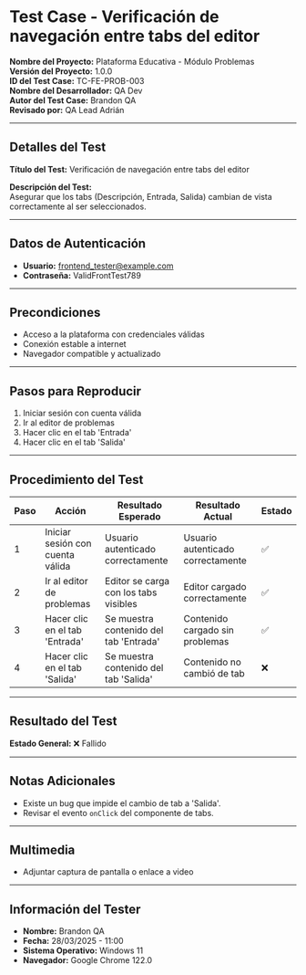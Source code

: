 # Test Case - Verificación de navegación entre tabs del editor

**Nombre del Proyecto:** Plataforma Educativa - Módulo Problemas  
**Versión del Proyecto:** 1.0.0  
**ID del Test Case:** TC-FE-PROB-003  
**Nombre del Desarrollador:** QA Dev  
**Autor del Test Case:** Brandon QA  
**Revisado por:** QA Lead Adrián  

---

## Detalles del Test

**Título del Test:** Verificación de navegación entre tabs del editor  

**Descripción del Test:**  
Asegurar que los tabs (Descripción, Entrada, Salida) cambian de vista correctamente al ser seleccionados.

---

## Datos de Autenticación

- **Usuario:** frontend_tester@example.com  
- **Contraseña:** ValidFrontTest789  

---

## Precondiciones

- Acceso a la plataforma con credenciales válidas  
- Conexión estable a internet  
- Navegador compatible y actualizado  

---

## Pasos para Reproducir

1. Iniciar sesión con cuenta válida  
2. Ir al editor de problemas  
3. Hacer clic en el tab 'Entrada'  
4. Hacer clic en el tab 'Salida'  

---

## Procedimiento del Test

| Paso | Acción                                  | Resultado Esperado                           | Resultado Actual                              | Estado |
|------|------------------------------------------|-----------------------------------------------|------------------------------------------------|--------|
| 1    | Iniciar sesión con cuenta válida         | Usuario autenticado correctamente             | Usuario autenticado correctamente             | ✅     |
| 2    | Ir al editor de problemas                | Editor se carga con los tabs visibles         | Editor cargado correctamente                  | ✅     |
| 3    | Hacer clic en el tab 'Entrada'           | Se muestra contenido del tab 'Entrada'        | Contenido cargado sin problemas               | ✅     |
| 4    | Hacer clic en el tab 'Salida'            | Se muestra contenido del tab 'Salida'         | Contenido no cambió de tab                    | ❌     |

---

## Resultado del Test

**Estado General:** ❌ Fallido  

---

## Notas Adicionales

- Existe un bug que impide el cambio de tab a 'Salida'.  
- Revisar el evento `onClick` del componente de tabs.

---

## Multimedia

- Adjuntar captura de pantalla o enlace a video

---

## Información del Tester

- **Nombre:** Brandon QA  
- **Fecha:** 28/03/2025 - 11:00  
- **Sistema Operativo:** Windows 11  
- **Navegador:** Google Chrome 122.0  
